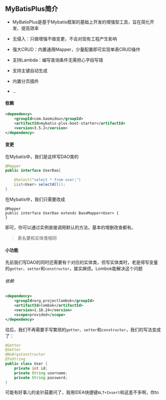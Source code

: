 ## MyBatisPlus简介
- MyBatisPlus是基于Mybatis框架的基础上开发的增强型工具，旨在简化开发、提高效率

- 无侵入：只做增强不做变更，不会对现有工程产生影响
- 强大CRUD：内置通用Mapper，少量配置即可实现单表CRUD操作
- 支持Lambda：编写查询条件无需担心字段写错
- 支持主键自动生成
- 内置分页插件
- ...


#### 依赖
```xml
<dependency>  
    <groupId>com.baomidou</groupId>  
    <artifactId>mybatis-plus-boot-starter</artifactId>  
    <version>3.5.2</version>  
</dependency>
```

#### 变更
在Mybatis中，我们是这样写DAO类的
```java
@Mapper  
public interface UserDao{  
  
    @Select("select * from user;")  
    List<User> selectAll();  
}
```

在Mybatis中，我们只需要改成
```
@Mapper  
public interface UserDao extends BaseMapper<User> {
}
```
即可，你可以通过实例直接调用默认的方法，基本的增删改查都有。
> 表名要和实体类相同

#### 小功能
先前我们写DAO的同时还需要有个对应的实体类，但写实体类时，老是得写变量的`getter`、`setter`和`constructor`，属实麻烦。Lombok能解决这个问题

###### 依赖
```xml
<dependency>  
    <groupId>org.projectlombok</groupId>  
    <artifactId>lombok</artifactId>  
    <version>1.18.24</version>  
    <scope>provided</scope>  
</dependency>
```

往后，我们不再需要手写繁琐的`getter`、`setter`和`constructor`，我们的写法变成了：
```java
@Getter  
@Setter  
@NoArgsConstructor  
@ToString  
public class User {  
    private int id;  
    private String username;  
    private String password;  
}
```

可能有好事儿的金针菇要问了，我用IDEA快捷键`ALT+Insert`和这差不多啊，你to